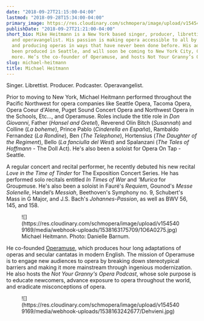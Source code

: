 ```yaml
---
date: "2018-09-27T21:15:00-04:00"
lastmod: "2018-09-28T15:34:00-04:00"
primary_image: https://res.cloudinary.com/schmopera/image/upload/v1545409169/media/webhook-uploads/1538163128486/Chicago.jpg.jpg
publishDate: "2018-09-27T21:21:00-04:00"
short_bio: Mike Heitmann is a New York based singer, producer, librettist, podcaster,
  and operavangelist. His passion is making opera accessible to all by reimagining
  and producing operas in ways that have never been done before. His adaptations have
  been produced in Seattle, and will soon be coming to New York City, Chicago, and
  more. He’s the co-founder of Operamuse, and hosts Not Your Granny’s Opera Podcast.
slug: michael-heitmann
title: Michael Heitmann
---
```


Singer. Librettist. Producer. Podcaster. Operavangelist.

Prior to moving to New York, Michael Heitmann performed throughout the Pacific Northwest for opera companies like Seattle Opera, Tacoma Opera, Opera Coeur d'Alene, Puget Sound Concert Opera and Northwest Opera in the Schools, Etc..., and Operamuse. Roles include the title role in *Don Giovanni*, Father (*Hansel and Gretel*), Reverend Olin Bitch (*Susannah*) and Colline (*La boheme*), Prince Pablo (*Cinderella en España*), Rambaldo Fernandez (*La Rondine*), Ben (*The Telephone*), Hortensius (*The Daughter of the Regiment*), Bello (*La fanciulla del West*) and Spalanzani (*The Tales of Hoffmann* - The Doll Act). He's also been a soloist for Opera On Tap - Seattle.

A regular concert and recital performer, he recently debuted his new recital *Love in the Time of Tinder* for The Exposition Concert Series. He has performed solo recitals entitled *In Times of War* and *'Murica* for Groupmuse. He's also been a soloist in Fauré's *Requiem*, Gounod's *Messe Solenelle*, Handel’s *Messiah*, Beethoven's Symphony no. 9, Schubert's Mass in G Major, and J.S. Bach's *Johannes-Passion*, as well as BWV 56, 145, and 158.

<figure data-type="image">
![](https://res.cloudinary.com/schmopera/image/upload/v1545409169/media/webhook-uploads/1538163175709/1O6A0275.jpg)

<figcaption>Michael Heitmann. Photo: Danielle Barnum.</figcaption>
</figure>

He co-founded [Operamuse](https://www.facebook.com/operamuse/), which produces hour long adaptations of operas and secular cantatas in modern English. The mission of Operamuse is to engage new audiences to opera by breaking down stereotypical barriers and making it more mainstream through ingenious modernization. He also hosts the *Not Your Granny's Opera Podcast*, whose sole purpose is to educate newcomers, advance exposure to opera throughout the world, and eradicate misconceptions of opera.

<figure data-type="image">
![](https://res.cloudinary.com/schmopera/image/upload/v1545409169/media/webhook-uploads/1538163242677/Dehvieni.jpg)

<figure>

